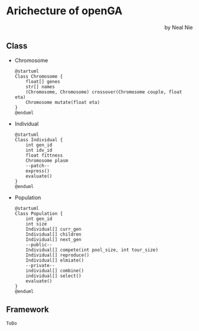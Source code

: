 # Arichecture of openGA

<p align="right">by Neal Nie</p>

## Class

- Chromosome

    ```puml
    @startuml
    Class Chromosome {
        float[] genes
        str[] names
        (Chromosome, Chromosome) crossover(Chromosome couple, float eta)
        Chromosome mutate(float eta)
    }
    @enduml
    ```

- Individual

    ```puml
    @startuml
    Class Individual {
        int gen_id
        int idv_id
        float fittness
        Chromosome plasm
        --patch--
        express()
        evaluate()
    }
    @enduml
    ```

- Population

    ```puml
    @startuml
    Class Population {
        int gen_id
        int size
        Individual[] curr_gen
        Individual[] children
        Individual[] next_gen
        --public--
        Individual[] compete(int pool_size, int tour_size)
        Individual[] reproduce()
        Individual[] elmiate()
        --private--
        individual[] combine()
        individual[] select()
        evaluate()
    }
    @enduml
    ```

## Framework

`ToDo`
